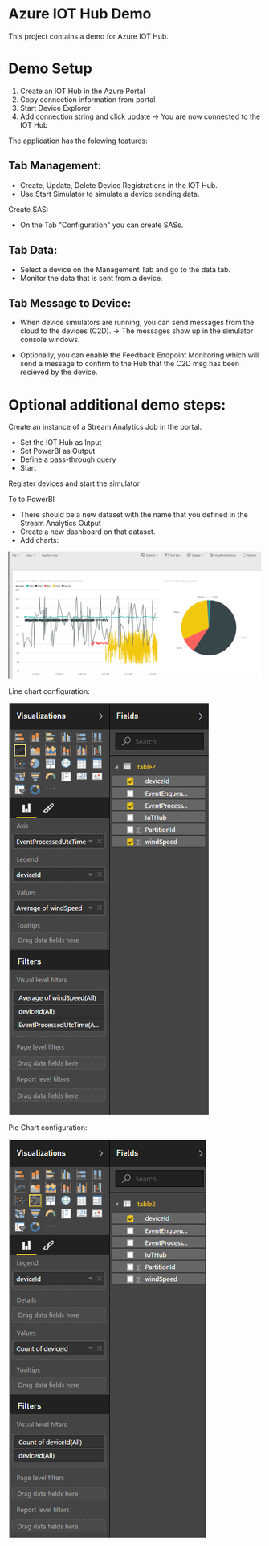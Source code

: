 # Azure IOT Hub Demo 

This project contains a demo for Azure IOT Hub.

# Demo Setup

1. Create an IOT Hub in the Azure Portal
2. Copy connection information from portal
3. Start Device Explorer 
4. Add connection string and click update -> You are now connected to the IOT Hub

The application has the folowing features:


## Tab Management:

* Create, Update, Delete Device Registrations in the IOT Hub.
* Use Start Simulator to simulate a device sending data.

Create SAS:
* On the Tab "Configuration" you can create SASs.

## Tab Data:
* Select a device on the Management Tab and go to the data tab. 
* Monitor the data that is sent from a device.

## Tab Message to Device:
* When device simulators are running, you can send messages from the cloud to the devices (C2D).
-> The messages show up in the simulator console windows.

* Optionally, you can enable the Feedback Endpoint Monitoring which will send a message to confirm to the Hub that the C2D msg has been recieved by the device.




# Optional additional demo steps:
Create an instance of a Stream Analytics Job in the portal.
* Set the IOT Hub as Input
* Set PowerBI as Output
* Define a pass-through query
* Start

Register devices and start the simulator

To to PowerBI
* There should be a new dataset with the name that you defined in the Stream Analytics Output
* Create a new dashboard on that dataset. 
* Add charts:

![Dashboard](./images/powerbi_dashboard.PNG)

Line chart configuration:

![Dashboard](./images/powerbi_linechart.PNG)

Pie Chart configuration:

![Dashboard](./images/powerbi_piechart.PNG)


